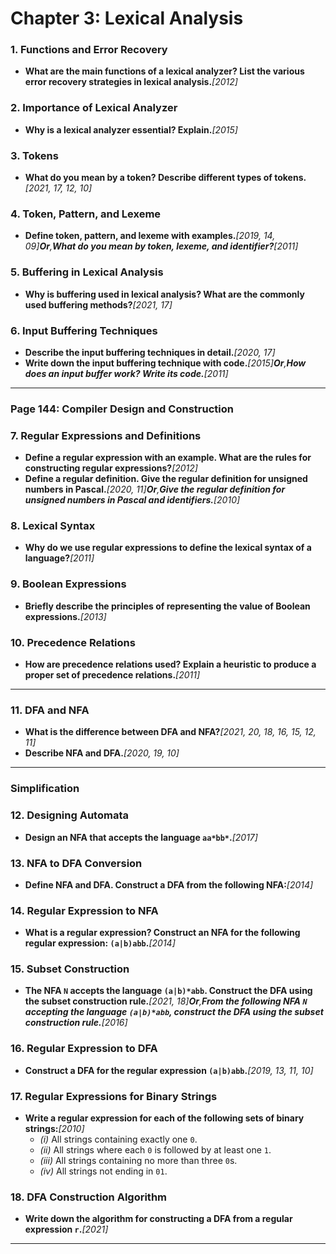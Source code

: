 # Chapter 3: Lexical Analysis

### **1. Functions and Error Recovery**

- **What are the main functions of a lexical analyzer? List the various error recovery strategies in lexical analysis.***[2012]*

### **2. Importance of Lexical Analyzer**

- **Why is a lexical analyzer essential? Explain.***[2015]*

### **3. Tokens**

- **What do you mean by a token? Describe different types of tokens.***[2021, 17, 12, 10]*

### **4. Token, Pattern, and Lexeme**

- **Define token, pattern, and lexeme with examples.***[2019, 14, 09]***Or**,**What do you mean by token, lexeme, and identifier?***[2011]*

### **5. Buffering in Lexical Analysis**

- **Why is buffering used in lexical analysis? What are the commonly used buffering methods?***[2021, 17]*

### **6. Input Buffering Techniques**

- **Describe the input buffering techniques in detail.***[2020, 17]*
- **Write down the input buffering technique with code.***[2015]***Or**,**How does an input buffer work? Write its code.***[2011]*

---

### **Page 144: Compiler Design and Construction**

### **7. Regular Expressions and Definitions**

- **Define a regular expression with an example. What are the rules for constructing regular expressions?***[2012]*
- **Define a regular definition. Give the regular definition for unsigned numbers in Pascal.***[2020, 11]***Or**,**Give the regular definition for unsigned numbers in Pascal and identifiers.***[2010]*

### **8. Lexical Syntax**

- **Why do we use regular expressions to define the lexical syntax of a language?***[2011]*

### **9. Boolean Expressions**

- **Briefly describe the principles of representing the value of Boolean expressions.***[2013]*

### **10. Precedence Relations**

- **How are precedence relations used? Explain a heuristic to produce a proper set of precedence relations.***[2011]*

---

### **11. DFA and NFA**

- **What is the difference between DFA and NFA?***[2021, 20, 18, 16, 15, 12, 11]*
- **Describe NFA and DFA.***[2020, 19, 10]*

---

### Simplification

### **12. Designing Automata**

- **Design an NFA that accepts the language `aa*bb*`.***[2017]*

### **13. NFA to DFA Conversion**

- **Define NFA and DFA. Construct a DFA from the following NFA:***[2014]*

### **14. Regular Expression to NFA**

- **What is a regular expression? Construct an NFA for the following regular expression: `(a|b)abb`.***[2014]*

### **15. Subset Construction**

- **The NFA `N` accepts the language `(a|b)*abb`. Construct the DFA using the subset construction rule.***[2021, 18]***Or**,**From the following NFA `N` accepting the language `(a|b)*abb`, construct the DFA using the subset construction rule.***[2016]*

### **16. Regular Expression to DFA**

- **Construct a DFA for the regular expression `(a|b)abb`.***[2019, 13, 11, 10]*

### **17. Regular Expressions for Binary Strings**

- **Write a regular expression for each of the following sets of binary strings:***[2010]*
    - *(i)* All strings containing exactly one `0`.
    - *(ii)* All strings where each `0` is followed by at least one `1`.
    - *(iii)* All strings containing no more than three `0`s.
    - *(iv)* All strings not ending in `01`.

### **18. DFA Construction Algorithm**

- **Write down the algorithm for constructing a DFA from a regular expression `r`.***[2021]*

---
